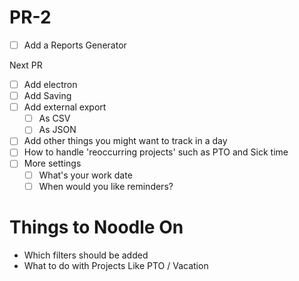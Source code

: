 # PR-2

- [ ] Add a Reports Generator

Next PR

- [ ] Add electron
- [ ] Add Saving 
- [ ] Add external export
    - [ ] As CSV
    - [ ] As JSON
- [ ] Add other things you might want to track in a day
- [ ] How to handle 'reoccurring projects' such as PTO and Sick time 
- [ ] More settings
     - [ ] What's your work date
     - [ ] When would you like reminders?

# Things to Noodle On

- Which filters should be added
- What to do with Projects Like PTO / Vacation